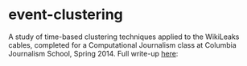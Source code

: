 event-clustering
================

A study of time-based clustering techniques applied to the WikiLeaks cables, completed for a Computational Journalism class at Columbia Journalism School, Spring 2014. Full write-up <a href="https://docs.google.com/document/d/1vUhNkB60tgtItKH66i1nxTRCawpcG770u0vuziFLl08/pub">here</a>:
